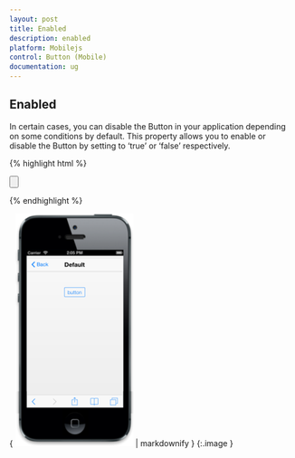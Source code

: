 ```yaml
---
layout: post
title: Enabled
description: enabled
platform: Mobilejs
control: Button (Mobile)
documentation: ug
---
```


## Enabled

In certain cases, you can disable the Button in your application depending on some conditions by default. This property allows you to enable or disable the Button by setting to ‘true’ or ‘false’ respectively.

{% highlight html %}

 <!--Enables or disables your button-->                

<input id="sample_button" type="button" data-role="ejmbutton" data-ej-text="button" data-ej-enabled="true" />



{% endhighlight %}



{ ![C:/Users/deepal/AppData/Local/Temp/SNAGHTML1022c115.PNG](Enabled_images/Enabled_img1.png) | markdownify }
{:.image }


